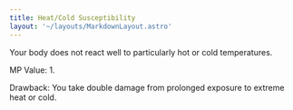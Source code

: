```yaml
---
title: Heat/Cold Susceptibility
layout: '~/layouts/MarkdownLayout.astro'
---
```

Your body does not react well to particularly hot or cold temperatures.

MP Value: 1.

Drawback: You take double damage from prolonged exposure to extreme heat or
cold.


